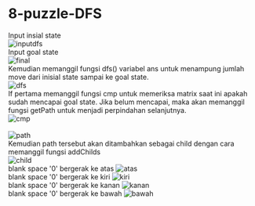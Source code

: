 # 8-puzzle-DFS
Input insial state
<br/>![inputdfs](https://user-images.githubusercontent.com/56763570/78787283-f9059200-795e-11ea-8f27-6703a5d561fc.PNG)<br/>
Input goal state
<br/>![final](https://user-images.githubusercontent.com/56763570/78787350-120e4300-795f-11ea-838c-6ee70a9704a2.PNG)<br/>
Kemudian memanggil fungsi dfs()
variabel ans untuk menampung jumlah move dari inisial state sampai ke goal state.
<br/>![dfs](https://user-images.githubusercontent.com/56763570/78788285-6f56c400-7960-11ea-865c-6ea31a245430.PNG)<br/>
If pertama memanggil fungsi cmp untuk memeriksa matrix saat ini apakah sudah mencapai goal state. Jika belum mencapai, maka akan memanggil fungsi getPath untuk menjadi perpindahan selanjutnya.
<br/>![cmp](https://user-images.githubusercontent.com/56763570/78788905-47b42b80-7961-11ea-93c1-a7a50caa0b51.PNG)<br/>
<br/>![path](https://user-images.githubusercontent.com/56763570/78788934-50a4fd00-7961-11ea-9b6c-f5a634585efb.PNG)<br/>
Kemudian path tersebut akan ditambahkan sebagai child dengan cara memanggil fungsi addChilds
<br/>![child](https://user-images.githubusercontent.com/56763570/78789247-b7c2b180-7961-11ea-86a0-abbcf9185bbe.PNG)<br/>
blank space '0' bergerak ke atas
![atas](https://user-images.githubusercontent.com/56763570/78789666-4e8f6e00-7962-11ea-9906-31c99b7782a8.PNG)<br/>
blank space '0' bergerak ke kiri
![kiri](https://user-images.githubusercontent.com/56763570/78789693-5818d600-7962-11ea-87ec-4239b4641e5c.PNG)<br/>
blank space '0' bergerak ke kanan
![kanan](https://user-images.githubusercontent.com/56763570/78789702-59e29980-7962-11ea-9a05-f7e051b45bef.PNG)<br/>
blank space '0' bergerak ke bawah
![bawah](https://user-images.githubusercontent.com/56763570/78789705-5bac5d00-7962-11ea-9149-61da117c7512.PNG)<br/>
